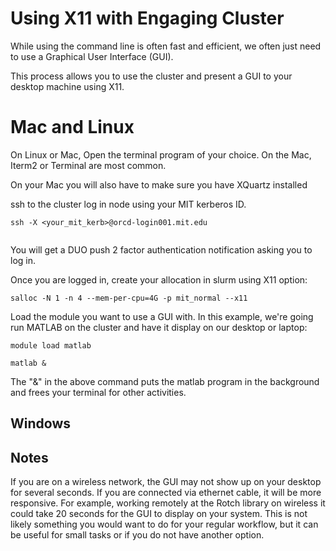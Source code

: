 # Using X11 with Engaging Cluster

While using the command line is often fast and efficient, we often just need to use a Graphical User Interface (GUI).

This process allows you to use the cluster and present a GUI to your desktop machine using X11.
# Mac and Linux

On Linux or Mac, Open the terminal program of your choice. On the Mac, Iterm2 or Terminal are most common. 

On your Mac you will also have to make sure you have XQuartz installed

ssh to the cluster log in node using your MIT kerberos ID. 
```
ssh -X <your_mit_kerb>@orcd-login001.mit.edu
 
```
You will get a DUO push 2 factor authentication notification asking you to log in. 

Once you are logged in, create your allocation in slurm using X11 option:
```
salloc -N 1 -n 4 --mem-per-cpu=4G -p mit_normal --x11
```
Load the module you want to use a GUI with. In this example, we're going run MATLAB on the cluster and have it display on our desktop or laptop: 

```
module load matlab

matlab & 

```
The "&" in the above command puts the matlab program in the background and frees your terminal for other activities. 

## Windows

## Notes
If you are on a wireless network, the GUI may not show up on your desktop for several seconds. If you are connected via ethernet cable, it will be more responsive. For example, working remotely at the Rotch library on wireless it could take 20 seconds for the GUI to display on your system. This is not likely something you would want to do for your regular workflow, but it can be useful for small tasks or if you do not have another option.